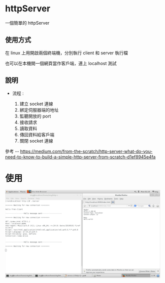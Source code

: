 # httpServer

一個簡單的 httpServer

## 使用方式

在 linux 上用開啟兩個終端機，分別執行 client 和 server 執行檔

也可以在本機開一個網頁當作客戶端，連上 localhost 測試

## 說明

* 流程 :

  1. 建立 socket 連線    
  2. 綁定伺服器端的地址
  3. 監聽開放的 port
  4. 接收請求 
  5. 讀取資料
  6. 傳回資料給客戶端
  7. 關閉 socket 連線


參考 -- https://medium.com/from-the-scratch/http-server-what-do-you-need-to-know-to-build-a-simple-http-server-from-scratch-d1ef8945e4fa


# 使用
![image](img/02.png)
